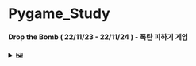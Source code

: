 # Pygame_Study
#### Drop the Bomb ( 22/11/23 - 22/11/24 ) - 폭탄 피하기 게임

<details>
<summary> 🖼️ </summary>

</br>

> Drop the Bomb

![Drop the bomb](https://user-images.githubusercontent.com/95046369/203685124-57b7d62c-5452-47ee-9b4f-5e7e7edcc29a.gif)


</details>
